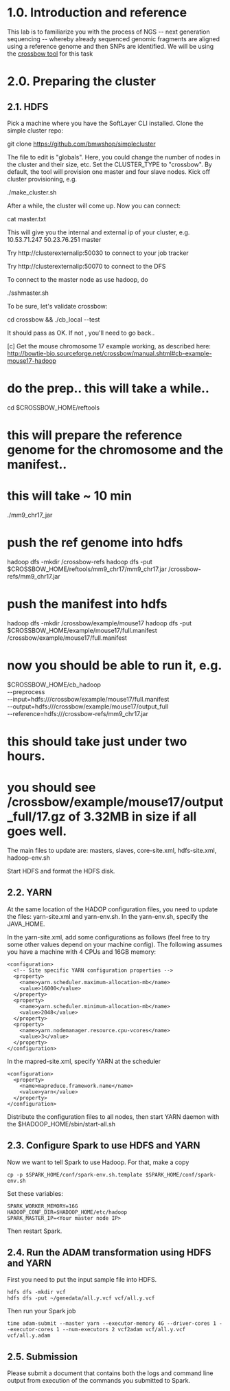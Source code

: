# 1.0. Introduction and reference

This lab is to familiarize you with the process of NGS -- next generation sequencing -- whereby already sequenced genomic fragments are aligned using a 
reference genome and then SNPs are identified.  We will be using the [crossbow tool](http://bowtie-bio.sourceforge.net/crossbow/index.shtml) for this task



# 2.0. Preparing the cluster


## 2.1. HDFS

Pick a machine where you have the SoftLayer CLI installed.  Clone the simple cluster repo:


git clone https://github.com/bmwshop/simplecluster


The file to edit is "globals".  Here, you could change the number of nodes in the cluster and their size, etc.
Set the CLUSTER_TYPE to "crossbow".  By default, the tool will provision one master and four slave nodes.  Kick off cluster provisioning, e.g.


./make_cluster.sh


After a while, the cluster will come up. Now you can connect:


cat master.txt 


This will give you the internal and external ip of your cluster, e.g.  10.53.71.247 50.23.76.251 master

Try http://clusterexternalip:50030  to connect to your job tracker


Try http://clusterexternalip:50070 to connect to the DFS


To connect to the master node as use hadoop, do


./sshmaster.sh


To be sure, let's validate crossbow:


cd crossbow && ./cb_local --test

It should pass as OK.  If not , you'll need to go back..

[c] Get the mouse chromosome 17 example working, as described here:
http://bowtie-bio.sourceforge.net/crossbow/manual.shtml#cb-example-mouse17-hadoop

# do the prep.. this will take a while.. 
cd $CROSSBOW_HOME/reftools
# this will prepare the reference genome for the chromosome  and the manifest.. 
# this will take ~ 10 min
./mm9_chr17_jar

# push the ref genome into hdfs
hadoop dfs -mkdir /crossbow-refs
hadoop dfs -put $CROSSBOW_HOME/reftools/mm9_chr17/mm9_chr17.jar /crossbow-refs/mm9_chr17.jar

# push the manifest into hdfs
hadoop dfs -mkdir /crossbow/example/mouse17
hadoop dfs -put $CROSSBOW_HOME/example/mouse17/full.manifest /crossbow/example/mouse17/full.manifest

# now you should be able to run it, e.g.
$CROSSBOW_HOME/cb_hadoop \
    --preprocess \
    --input=hdfs:///crossbow/example/mouse17/full.manifest \
    --output=hdfs:///crossbow/example/mouse17/output_full \
    --reference=hdfs:///crossbow-refs/mm9_chr17.jar
	
# this should take just under two hours.
# you should see /crossbow/example/mouse17/output_full/17.gz  of 3.32MB in size  if all goes well.



The main files to update are: masters, slaves, core-site.xml, hdfs-site.xml, hadoop-env.sh

Start HDFS and format the HDFS disk.

## 2.2. YARN

At the same location of the HADOP configuration files, you need to update the files: yarn-site.xml and yarn-env.sh. In the yarn-env.sh, specify the JAVA_HOME. 

In the yarn-site.xml, add some configurations as follows (feel free to try some other values depend on your machine config). The following assumes you have a machine with 4 CPUs and 16GB memory:

    <configuration>
      <!-- Site specific YARN configuration properties -->
      <property>
        <name>yarn.scheduler.maximum-allocation-mb</name>
        <value>16000</value>
      </property>
      <property>
        <name>yarn.scheduler.minimum-allocation-mb</name>
        <value>2048</value>
      </property>
      <property>
        <name>yarn.nodemanager.resource.cpu-vcores</name>
        <value>3</value>
      </property>
    </configuration>

In the mapred-site.xml, specify YARN at the scheduler

    <configuration>
      <property>
        <name>mapreduce.framework.name</name>
        <value>yarn</value>
      </property>
    </configuration>

Distribute the configuration files to all nodes, then start YARN daemon with the $HADOOP_HOME/sbin/start-all.sh
    

## 2.3. Configure Spark to use HDFS and YARN

Now we want to tell Spark to use Hadoop. For that, make a copy

    cp -p $SPARK_HOME/conf/spark-env.sh.template $SPARK_HOME/conf/spark-env.sh

Set these variables:
    
    SPARK_WORKER_MEMORY=16G
    HADOOP_CONF_DIR=$HADOOP_HOME/etc/hadoop    
    SPARK_MASTER_IP=<Your master node IP>

Then restart Spark.
 
## 2.4. Run the ADAM transformation using HDFS and YARN

First you need to put the input sample file into HDFS.

    hdfs dfs -mkdir vcf
    hdfs dfs -put ~/genedata/all.y.vcf vcf/all.y.vcf

Then run your Spark job

    time adam-submit --master yarn --executor-memory 4G --driver-cores 1 --executor-cores 1 --num-executors 2 vcf2adam vcf/all.y.vcf vcf/all.y.adam


## 2.5. Submission

Please submit a document that contains both the logs and command line output from execution of the commands you submitted to Spark.
